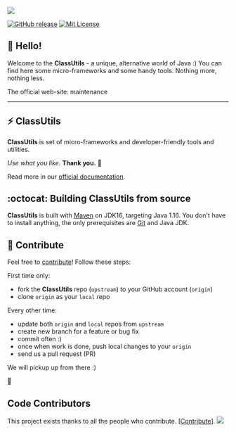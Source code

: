 ![](jodd-github-logo.png)
<br>

[![GitHub release](https://img.shields.io/github/release/Joselu315/ClassUtil)]()
[![Mit License](https://img.shields.io/bower/l/ClassUtils)]()

## 👋 Hello!

Welcome to the **ClassUtils** - a unique, alternative world of Java :) You can find here some micro-frameworks and some handy tools. Nothing more, nothing less.



The official web-site: maintenance

---

## :zap: ClassUtils

**ClassUtils** is set of micro-frameworks and developer-friendly tools and utilities.

_Use what you like._ **Thank you.** 🙏

Read more in our [official documentation]().

## :octocat: Building ClassUtils from source

**ClassUtils** is built with [Maven](https://maven.apache.org/) on JDK16,
targeting Java 1.16. You don't have to install anything,
the only prerequisites are [Git](http://help.github.com/set-up-git-redirect)
and Java JDK.

## :gift_heart: Contribute

Feel free to [contribute](CONTRIBUTING.md)! Follow these steps:

First time only:

+ fork the **ClassUtils** repo (`upstream`) to your GitHub account (`origin`)
+ clone `origin` as your `local` repo

Every other time:

+ update both `origin` and `local` repos from `upstream`
+ create new branch for a feature or bug fix
+ commit often :)
+ once when work is done, push local changes to your `origin`
+ send us a pull request (PR)

We will pickup up from there :)

:rocket:

## Code Contributors

This project exists thanks to all the people who contribute. [[Contribute](CONTRIBUTING.md)].
<a href="https://github.com/Joselu315/ClassUtils/graphs/contributors"><img src="https://opencollective.com/ClassUtils/contributors.svg?width=890&button=false" /></a>
